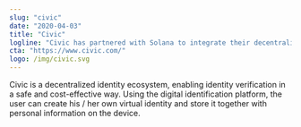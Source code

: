 ```yaml
---
slug: "civic"
date: "2020-04-03"
title: "Civic"
logline: "Civic has partnered with Solana to integrate their decentralised identity solution. The solution is targeted at providing low-cost, scalable identity management in emerging economies that lack the infrastructure."
cta: "https://www.civic.com/"
logo: /img/civic.svg
---
```


Civic is a decentralized identity ecosystem, enabling identity verification in a safe and cost-effective way. Using the digital identification platform, the user can create his / her own virtual identity and store it together with personal information on the device.
